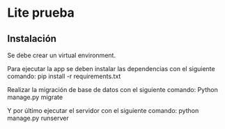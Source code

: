 # Lite prueba

## Instalación

Se debe crear un virtual environment. 

Para ejecutar la app se deben instalar las dependencias con el siguiente comando:
pip install -r requirements.txt

Realizar la migración de base de datos con el siguiente comando:
Python manage.py migrate

Y por último ejecutar el servidor con el siguiente comando:
python manage.py runserver
